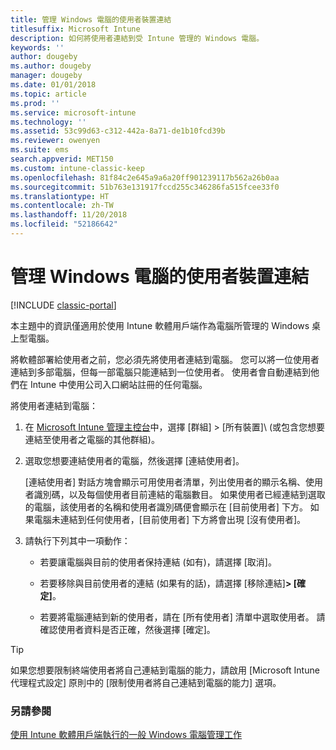 ```yaml
---
title: 管理 Windows 電腦的使用者裝置連結
titlesuffix: Microsoft Intune
description: 如何將使用者連結到受 Intune 管理的 Windows 電腦。
keywords: ''
author: dougeby
ms.author: dougeby
manager: dougeby
ms.date: 01/01/2018
ms.topic: article
ms.prod: ''
ms.service: microsoft-intune
ms.technology: ''
ms.assetid: 53c99d63-c312-442a-8a71-de1b10fcd39b
ms.reviewer: owenyen
ms.suite: ems
search.appverid: MET150
ms.custom: intune-classic-keep
ms.openlocfilehash: 81f84c2e645a9a6a20ff901239117b562a26b0aa
ms.sourcegitcommit: 51b763e131917fccd255c346286fa515fcee33f0
ms.translationtype: HT
ms.contentlocale: zh-TW
ms.lasthandoff: 11/20/2018
ms.locfileid: "52186642"
---
```

# <a name="manage-user-device-linking-for-windows-pcs"></a>管理 Windows 電腦的使用者裝置連結

[!INCLUDE [classic-portal](includes/classic-portal.md)]

本主題中的資訊僅適用於使用 Intune 軟體用戶端作為電腦所管理的 Windows 桌上型電腦。 

將軟體部署給使用者之前，您必須先將使用者連結到電腦。 您可以將一位使用者連結到多部電腦，但每一部電腦只能連結到一位使用者。 使用者會自動連結到他們在 Intune 中使用公司入口網站註冊的任何電腦。

將使用者連結到電腦：

1. 在 [Microsoft Intune 管理主控台](https://manage.microsoft.com/)中，選擇 [群組] &gt; [所有裝置]\ (或包含您想要連結至使用者之電腦的其他群組)。

2. 選取您想要連結使用者的電腦，然後選擇 [連結使用者]。

   [連結使用者] 對話方塊會顯示可用使用者清單，列出使用者的顯示名稱、使用者識別碼，以及每個使用者目前連結的電腦數目。 如果使用者已經連結到選取的電腦，該使用者的名稱和使用者識別碼便會顯示在 [目前使用者] 下方。 如果電腦未連結到任何使用者，[目前使用者] 下方將會出現 [沒有使用者]。

3. 請執行下列其中一項動作：

   - 若要讓電腦與目前的使用者保持連結 (如有)，請選擇 [取消]。

   - 若要移除與目前使用者的連結 (如果有的話)，請選擇 [移除連結]<strong>**&gt; [確定]**</strong>。

   - 若要將電腦連結到新的使用者，請在 [所有使用者] 清單中選取使用者。 請確認使用者資料是否正確，然後選擇 [確定]。

> [!TIP]
> 如果您想要限制終端使用者將自己連結到電腦的能力，請啟用 [Microsoft Intune 代理程式設定] 原則中的 [限制使用者將自己連結到電腦的能力] 選項。

### <a name="see-also"></a>另請參閱

[使用 Intune 軟體用戶端執行的一般 Windows 電腦管理工作](common-windows-pc-management-tasks-with-the-microsoft-intune-computer-client.md)